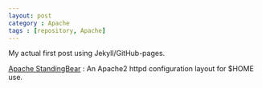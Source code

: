 ```yaml
---
layout: post
category : Apache
tags : [repository, Apache]
---
```


My actual first post using Jekyll/GitHub-pages.

[Apache StandingBear](https://github.com/fabic/StandingBear) : An Apache2 httpd
configuration layout for $HOME use.


